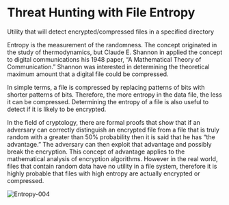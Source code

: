 # Threat Hunting with File Entropy
Utility that will detect encrypted/compressed files in a specified directory

Entropy is the measurement of the randomness.  The concept originated in the study of thermodynamics, but Claude E. Shannon in applied the concept to digital communications his 1948 paper, “A Mathematical Theory of Communication.”  Shannon was interested in determining the theoretical maximum amount that a digital file could be compressed.

In simple terms, a file is compressed by replacing patterns of bits with shorter patterns of bits.  Therefore, the more entropy in the data file, the less it can be compressed.  Determining the entropy of a file is also useful to detect if it is likely to be encrypted.

In the field of cryptology, there are formal proofs that show that if an adversary can correctly distinguish an encrypted file from a file that is truly random with a greater than 50% probability then it is said that he has “the advantage.”  The adversary can then exploit that advantage and possibly break the encryption.  This concept of advantage applies to the mathematical analysis of encryption algorithms.  However in the real world, files that contain random data have no utility in a file system, therefore it is highly probable that files with high entropy are actually encrypted or compressed.

![Entropy-004](https://user-images.githubusercontent.com/79792556/124666087-30daec80-deb6-11eb-91a0-2ab9d1df3efc.jpg)
